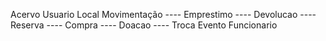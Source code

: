 Acervo
Usuario
Local
Movimentação
---- Emprestimo
---- Devolucao
---- Reserva
---- Compra
---- Doacao
---- Troca
Evento
Funcionario